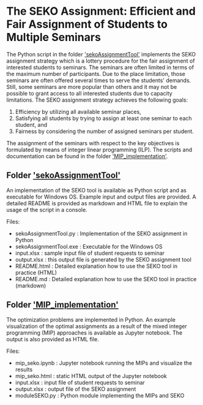 # The SEKO Assignment: Efficient and Fair Assignment of Students to Multiple Seminars

The Python script in the folder ['sekoAssignmentTool'](./sekoAssignmentTool/) implements the SEKO assignment strategy which is a lottery procedure for the fair assignment of interested students to seminars. The seminars are often limited in terms of the maximum number of participants. Due to the place limitation, those seminars are often offered several times to serve the students' demands. Still, some seminars are more popular than others and it may not be possible to grant access to all interested students due to capacity limitations. The SEKO assignment strategy achieves the following goals: 
1. Efficiency by utilizing all available seminar places, 
2. Satisfying all students by trying to assign at least one seminar to each student, and 
3. Fairness by considering the number of assigned seminars per student. 

The assignment of the seminars with respect to the key objectives is formulated by means of integer linear programming (ILP). The scripts and documentation can be found in the folder ['MIP_implementation'](./MIP_implementation/).

## Folder ['sekoAssignmentTool'](./sekoAssignmentTool/)
An implementation of the SEKO tool is available as Python script and as executable for Windows OS. Example input and output files are provided. A detailed README is provided as markdown and HTML file to explain the usage of the script in a console.

Files:
* sekoAssignmentTool.py : Implementation of the SEKO assignment in Python
* sekoAssignmentTool.exe : Executable for the Windows OS 
* input.xlsx : sample input file of student requests to seminar
* output.xlsx : this output file is generated by the SEKO assignment tool
* README.html : Detailed explanation how to use the SEKO tool in practice (HTML)
* README.md : Detailed explanation how to use the SEKO tool in practice (markdown)


## Folder ['MIP_implementation'](./MIP_implementation/)
The optimization problems are implemented in Python. An example visualization of the optimal assignments as a result of the mixed integer programming (MIP) approaches is available as Jupyter notebook. The output is also provided as HTML file. 

Files:
* mip_seko.ipynb : Jupyter notebook running the MIPs and visualize the results
* mip_seko.html : static HTML output of the Jupyter notebook
* input.xlsx : input file of student requests to seminar
* output.xlsx : output file of the SEKO assignment
* moduleSEKO.py : Python module implementing the MIPs and SEKO
